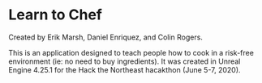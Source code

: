 # Learn to Chef

Created by Erik Marsh, Daniel Enriquez, and Colin Rogers.

This is an application designed to teach people how to cook in a risk-free environment (ie: no need to buy ingredients). It was created in Unreal Engine 4.25.1 for the Hack the Northeast hacakthon (June 5-7, 2020).
